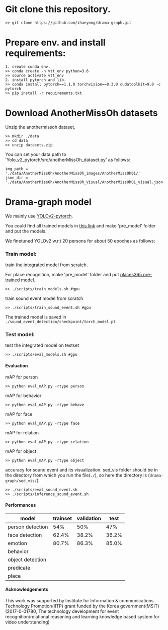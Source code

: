 # Git clone this repository.
```
>> git clone https://github.com/ihaeyong/drama-graph.git
```

# Prepare env. and install requirements:
```
1. create conda env.
>> conda create -n vtt_env python=3.6
>> source activate vtt_env
2. install pytorch and lib. 
>> conda install pytorch==1.1.0 torchvision==0.3.0 cudatoolkit=9.0 -c pytorch
>> pip install -r requirements.txt
```

# Download AnotherMissOh datasets

Unzip the anothermissoh dataset,

```
>> mkdir ./data
>> cd data
>> unzip datasets.zip
```

You can set your data path to 'Yolo_v2_pytorch/src/anotherMissOh_dataset.py' as follows:

```
img_path = './data/AnotherMissOh/AnotherMissOh_images/AnotherMissOh01/'
json_dir = './data/AnotherMissOh/AnotherMissOh_Visual/AnotherMissOh01_visual.json'
```


# Drama-graph model

We mainly use [YOLOv2-pytorch](https://github.com/uvipen/Yolo-v2-pytorch). 

You could find all trained models in [this link](https://drive.google.com/drive/folders/185sGBHO8v4SAVPaMnNJzDF8AOMhILjwM?usp=sharing) and make 'pre_model' folder and put the models. 

We finetuned YOLOv2 w.r.t 20 persons for about 50 epoches as follows:

### Train model:
train the integrated model from scratch. 

For place recognition, make 'pre_model' folder and put [places365 pre-trained model](https://drive.google.com/file/d/1fe-CnmM-1XcGBCPxtF3L4vjM7s0OJA6-/view?usp=sharing).

```
>> ./scripts/train_models.sh #gpu
```

train sound event model from scratch

```
>> ./scripts/train_sound_event.sh #gpu
```
The trained model is saved in `./sound_event_detection/checkpoint/torch_model.pt`


### Test model:
test the integrated model on testset
```
>> ./scripts/eval_models.sh #gpu
```


#### Evaluation
mAP for person
```
>> python eval_mAP.py -rtype person
```

mAP for behavior
```
>> python eval_mAP.py -rtype behave
```

mAP for face
```
>> python eval_mAP.py -rtype face
```

mAP for relation
```
>> python eval_mAP.py -rtype relation
```

mAP for object
```
>> python eval_mAP.py -rtype object
```

accuracy for sound event and its visualization.
sed_vis folder should be in the directory from which you run the file(`./`), 
so here the directory is (`drama-graph/sed_vis/`).
```
>> ./scripts/eval_sound_event.sh
>> ./scripts/inference_sound_event.sh

```
#### Performances
| model            | trainset | validation | test |
|------------------|----------|------------|------|
| person detection |   54%    |     50%    |  47% |
| face detection   |   62.4%  |     38.2%  | 36.2%|
| emotion          |  80.7%   |    86.3%   | 85.0%|
| behavior         |          |            |      |
| object detection |          |            |      |
| predicate        |          |            |      |
| place            |          |            |      |

#### Acknowledgements

This work was supported by Institute for Information & communications Technology Promotion(IITP) grant funded by the Korea government(MSIT) (2017-0-01780, The technology development for event recognition/relational reasoning and learning knowledge based system for video understanding)
